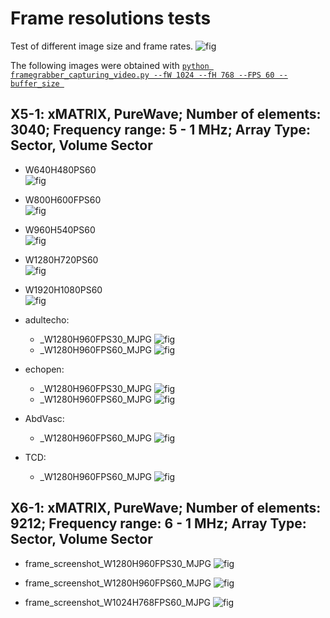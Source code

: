  # Frame resolutions tests
Test of different image size and frame rates. 
![fig](framegrabber-mirabox.png)

The following images were obtained with [`python framegrabber_capturing_video.py --fW 1024 --fH 768 --FPS 60 --buffer_size `](../../scripts/hardware/) 

## X5-1: xMATRIX, PureWave; Number of elements: 3040; Frequency range: 5 - 1 MHz; Array Type: Sector, Volume Sector

* W640H480PS60  
![fig](frame_screenshot_W640H480PS60.png)

* W800H600FPS60  
![fig](frame_screenshot_W800H600FPS60.png)

* W960H540PS60  
![fig](frame_screenshot_W960H540PS60.png)

* W1280H720PS60  
![fig](frame_screenshot_W1280H720PS60.png)

* W1920H1080PS60  
![fig](frame_screenshot_W1920H1080PS60.png)

  
* adultecho:
  * _W1280H960FPS30_MJPG
  ![fig](frame_screenshot_W1280H960FPS30_MJPG_X51_adultecho.png)
  * _W1280H960FPS60_MJPG
  ![fig](frame_screenshot_W1280H960FPS60_MJPG_X51_adultecho.png)
  
* echopen:
  * _W1280H960FPS30_MJPG
  ![fig](frame_screenshot_W1280H960FPS30_MJPG_X51_echopen.png)
  * _W1280H960FPS60_MJPG
  ![fig](frame_screenshot_W1280H960FPS60_MJPG_X51_echopen.png)

* AbdVasc:
  * _W1280H960FPS60_MJPG
  ![fig](frame_screenshot_W1280H960FPS60_MJPG_X51_AbdVasc.png)

* TCD:
  * _W1280H960FPS60_MJPG
  ![fig](frame_screenshot_W1280H960FPS60_MJPG_X51_TCD.png)

## X6-1: xMATRIX, PureWave; Number of elements: 9212; Frequency range: 6 - 1 MHz; Array Type: Sector, Volume Sector

* frame_screenshot_W1280H960FPS30_MJPG
![fig](frame_screenshot_W1280H960FPS30_MJPG.png)

* frame_screenshot_W1280H960FPS60_MJPG
![fig](frame_screenshot_W1280H960FPS60_MJPG.png)

* frame_screenshot_W1024H768FPS60_MJPG
![fig](frame_screenshot_W1024H768FPS60_MJPG.png)


